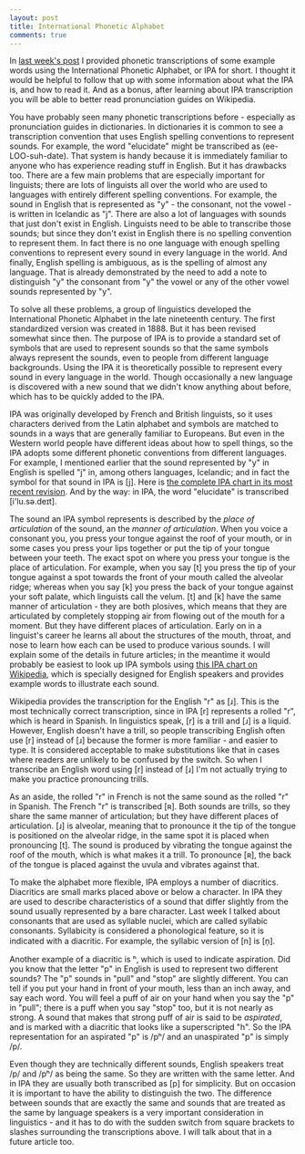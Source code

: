 ```yaml
---
layout: post
title: International Phonetic Alphabet
comments: true
---
```


In [last week's post][Anatomy of a Syllable] I provided phonetic
transcriptions of some example words using the International Phonetic
Alphabet, or IPA for short. I thought it would be helpful to follow
that up with some information about what the IPA is, and how to read
it. And as a bonus, after learning about IPA transcription you will be
able to better read pronunciation guides on Wikipedia.

[Anatomy of a Syllable]: http://sitr.us/ling/2007/09/24/anatomy-of-a-syllable/

You have probably seen many phonetic transcriptions before -
especially as pronunciation guides in dictionaries. In dictionaries it
is common to see a transcription convention that uses English spelling
conventions to represent sounds. For example, the word "elucidate"
might be transcribed as (ee-LOO-suh-date). That system is handy
because it is immediately familiar to anyone who has experience
reading stuff in English. But it has drawbacks too. There are a few
main problems that are especially important for linguists; there are
lots of linguists all over the world who are used to languages with
entirely different spelling conventions. For example, the sound in
English that is represented as "y" - the consonant, not the vowel - is
written in Icelandic as "j". There are also a lot of languages with
sounds that just don't exist in English. Linguists need to be able to
transcribe those sounds; but since they don't exist in English there
is no spelling convention to represent them. In fact there is no one
language with enough spelling conventions to represent every sound in
every language in the world. And finally, English spelling is
ambiguous, as is the spelling of almost any language. That is already
demonstrated by the need to add a note to distinguish "y" the
consonant from "y" the vowel or any of the other vowel sounds
represented by "y".

<!-- more -->

To solve all these problems, a group of linguistics developed the
International Phonetic Alphabet in the late nineteenth century. The
first standardized version was created in 1888. But it has been
revised somewhat since then. The purpose of IPA is to provide a
standard set of symbols that are used to represent sounds so that the
same symbols always represent the sounds, even to people from
different language backgrounds. Using the IPA it is theoretically
possible to represent every sound in every language in the
world. Though occasionally a new language is discovered with a new
sound that we didn't know anything about before, which has to be
quickly added to the IPA.

IPA was originally developed by French and British linguists, so it
uses characters derived from the Latin alphabet and symbols are
matched to sounds in a ways that are generally familiar to
Europeans. But even in the Western world people have different ideas
about how to spell things, so the IPA adopts some different phonetic
conventions from different languages. For example, I mentioned earlier
that the sound represented by "y" in English is spelled "j" in, among
others languages, Icelandic; and in fact the symbol for that sound in
IPA is \[j\]. Here is [the complete IPA chart in its most recent
revision][Full IPA chart]. And by the way: in IPA, the word
"elucidate" is transcribed \[i'lu.sə.deɪt\].

[Full IPA chart]: http://www.linguiste.org/phonetics/ipa/chart/

The sound an IPA symbol represents is described by the *place of
articulation* of the sound, an the *manner of articulation*. When you
voice a consonant you, you press your tongue against the roof of your
mouth, or in some cases you press your lips together or put the tip of
your tongue between your teeth. The exact spot on where you press your
tongue is the place of articulation. For example, when you say \[t\] you
press the tip of your tongue against a spot towards the front of your
mouth called the alveolar ridge; whereas when you say \[k\] you press
the back of your tongue against your soft palate, which linguists call
the velum. \[t\] and \[k\] have the same manner of articulation - they are
both plosives, which means that they are articulated by completely
stopping air from flowing out of the mouth for a moment. But they have
different places of articulation. Early on in a linguist's career he
learns all about the structures of the mouth, throat, and nose to
learn how each can be used to produce various sounds. I will explain
some of the details in future articles; in the meantime it would
probably be easiest to look up IPA symbols using [this IPA chart on
Wikipedia][IPA chart for English], which is specially designed for
English speakers and provides example words to illustrate each sound.

[IPA chart for English]: http://en.wikipedia.org/wiki/IPA_Chart_for_English

Wikipedia provides the transcription for the English "r" as \[ɹ\]. This
is the most technically correct transcription, since in IPA \[r\]
represents a rolled "r", which is heard in Spanish. In linguistics
speak, \[r\] is a trill and \[ɹ\] is a liquid. However, English doesn't
have a trill, so people transcribing English often use \[r\] instead of
\[ɹ\] because the former is more familiar - and easier to type. It is
considered acceptable to make substitutions like that in cases where
readers are unlikely to be confused by the switch. So when I
transcribe an English word using \[r\] instead of \[ɹ\] I'm not actually
trying to make you practice pronouncing trills.

As an aside, the rolled "r" in French is not the same sound as the
rolled "r" in Spanish. The French "r" is transcribed \[ʀ\]. Both sounds
are trills, so they share the same manner of articulation; but they
have different places of articulation. \[ɹ\] is alveolar, meaning that
to pronounce it the tip of the tongue is positioned on the alveolar
ridge, in the same spot it is placed when pronouncing \[t\]. The sound
is produced by vibrating the tongue against the roof of the mouth,
which is what makes it a trill. To pronounce \[ʀ\], the back of the
tongue is placed against the uvula and vibrates against that.

To make the alphabet more flexible, IPA employs a number of
diacritics. Diacritics are small marks placed above or below a
character. In IPA they are used to describe characteristics of a sound
that differ slightly from the sound usually represented by a bare
character. Last week I talked about consonants that are used as
syllable nuclei, which are called syllabic consonants. Syllabicity is
considered a phonological feature, so it is indicated with a
diacritic. For example, the syllabic version of \[n\] is \[n̩\].

Another example of a diacritic is ʰ, which is used to indicate
aspiration. Did you know that the letter "p" in English is used to
represent two different sounds? The "p" sounds in "pull" and "stop"
are slightly different. You can tell if you put your hand in front of
your mouth, less than an inch away, and say each word. You will feel a
puff of air on your hand when you say the "p" in "pull"; there is a
puff when you say "stop" too, but it is not nearly as strong. A sound
that makes that strong puff of air is said to be *aspirated*, and is
marked with a diacritic that looks like a superscripted "h". So the
IPA representation for an aspirated "p" is /pʰ/ and an unaspirated "p"
is simply /p/.

Even though they are technically different sounds, English speakers
treat /p/ and /pʰ/ as being the same. So they are written with the
same letter. And in IPA they are usually both transcribed as \[p\] for
simplicity. But on occasion it is important to have the ability to
distinguish the two. The difference between sounds that are exactly
the same and sounds that are treated as the same by language speakers
is a very important consideration in linguistics - and it has to do
with the sudden switch from square brackets to slashes surrounding the
transcriptions above. I will talk about that in a future article too.

